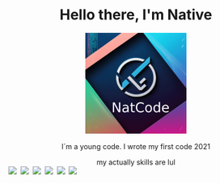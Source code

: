 <div id="header" align="center">
  <h1>Hello there, I'm Native</h1>
  <img src="neues LOGO.jpg" width="200" />
  <p>I´m a young code. I wrote my first code 2021</p>
  my actually skills are lul
</div>


<div>
<img src="https://cdn.jsdelivr.net/gh/devicons/devicon@latest/icons/javascript/javascript-plain.svg"width="40"  />&nbsp;
<img src="https://cdn.jsdelivr.net/gh/devicons/devicon@latest/icons/css3/css3-original.svg"width="40"  />&nbsp;
<img src="https://cdn.jsdelivr.net/gh/devicons/devicon@latest/icons/html5/html5-original.svg"width="40"  />&nbsp;
<img src="https://cdn.jsdelivr.net/gh/devicons/devicon@latest/icons/tailwindcss/tailwindcss-original-wordmark.svg" width="40"  />&nbsp;
<img src="https://cdn.jsdelivr.net/gh/devicons/devicon@latest/icons/npm/npm-original-wordmark.svg" width="40" />&nbsp;
<img src="https://cdn.jsdelivr.net/gh/devicons/devicon@latest/icons/python/python-original.svg"width="40"/>&nbsp;
</div>      
